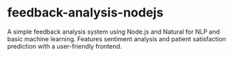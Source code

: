 # feedback-analysis-nodejs
A simple feedback analysis system using Node.js and Natural for NLP and basic machine learning. Features sentiment analysis and patient satisfaction prediction with a user-friendly frontend.
